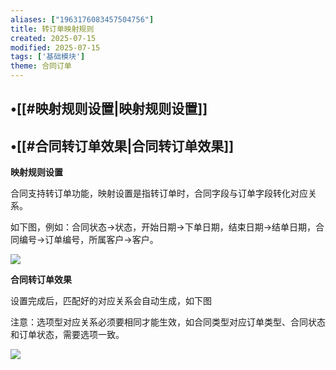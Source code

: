 ```yaml
---
aliases: ["1963176083457504756"]
title: 转订单映射规则
created: 2025-07-15
modified: 2025-07-15
tags: ['基础模块']
theme: 合同订单
---
```


## •[[#映射规则设置|映射规则设置]]

## •[[#合同转订单效果|合同转订单效果]]

**映射规则设置**

合同支持转订单功能，映射设置是指转订单时，合同字段与订单字段转化对应关系。

如下图，例如：合同状态→状态，开始日期→下单日期，结束日期→结单日期，合同编号→订单编号，所属客户→客户。

![](https://myhelpdoc.oss-cn-heyuan.aliyuncs.com/mdimages/8b96fce80eb417d997be790a47d7915b.jpg)

**合同转订单效果**

设置完成后，匹配好的对应关系会自动生成，如下图

注意：选项型对应关系必须要相同才能生效，如合同类型对应订单类型、合同状态和订单状态，需要选项一致。

![](https://myhelpdoc.oss-cn-heyuan.aliyuncs.com/mdimages/b48e7d999a501c2b247174d79456575e.jpg)

